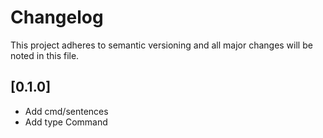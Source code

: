 # Changelog

This project adheres to semantic versioning and all major changes will
be noted in this file.

## [0.1.0] 

- Add cmd/sentences
- Add type Command
